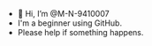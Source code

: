- 👋 Hi, I’m @M-N-9410007
- I'm a beginner using GitHub.
- Please help if something happens.

<!---
M-N-9410007/M-N-9410007 is a ✨ special ✨ repository because its `README.md` (this file) appears on your GitHub profile.
You can click the Preview link to take a look at your changes.
--->
